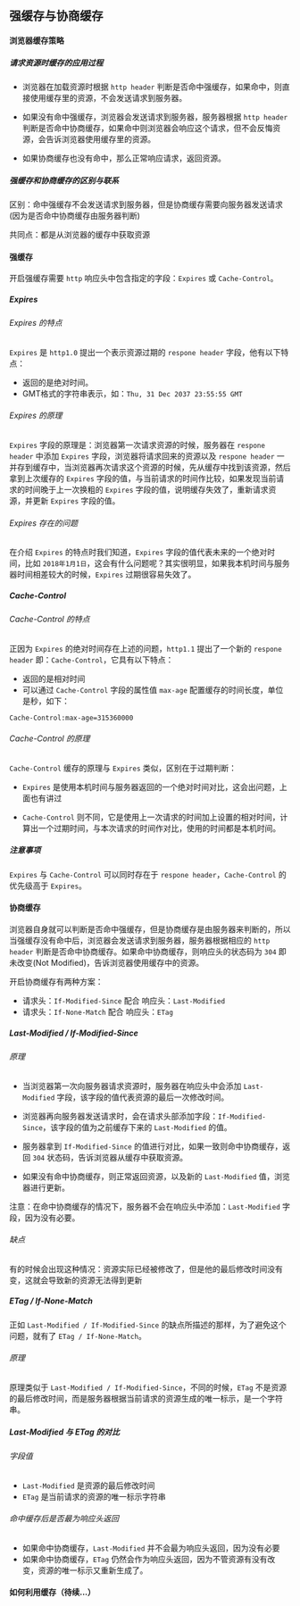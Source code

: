 ## 强缓存与协商缓存

#### 浏览器缓存策略

##### 请求资源时缓存的应用过程

* 浏览器在加载资源时根据 `http header` 判断是否命中强缓存，如果命中，则直接使用缓存里的资源，不会发送请求到服务器。

* 如果没有命中强缓存，浏览器会发送请求到服务器，服务器根据 `http header` 判断是否命中协商缓存，如果命中则浏览器会响应这个请求，但不会反悔资源，会告诉浏览器使用缓存里的资源。

* 如果协商缓存也没有命中，那么正常响应请求，返回资源。

##### 强缓存和协商缓存的区别与联系

区别：命中强缓存不会发送请求到服务器，但是协商缓存需要向服务器发送请求(因为是否命中协商缓存由服务器判断)

共同点：都是从浏览器的缓存中获取资源

#### 强缓存

开启强缓存需要 `http` 响应头中包含指定的字段：`Expires` 或 `Cache-Control`。

##### Expires

###### Expires 的特点

`Expires` 是 `http1.0` 提出一个表示资源过期的 `respone header` 字段，他有以下特点：

* 返回的是绝对时间。
* GMT格式的字符串表示，如：`Thu, 31 Dec 2037 23:55:55 GMT`

###### Expires 的原理

`Expires` 字段的原理是：浏览器第一次请求资源的时候，服务器在 `respone header` 中添加 `Expires` 字段，浏览器将请求回来的资源以及 `respone header` 一并存到缓存中，当浏览器再次请求这个资源的时候，先从缓存中找到该资源，然后拿到上次缓存的 `Expires` 字段的值，与当前请求的时间作比较，如果发现当前请求的时间晚于上一次换粗的 `Expires` 字段的值，说明缓存失效了，重新请求资源，并更新 `Expires` 字段的值。

###### Expires 存在的问题

在介绍 `Expires` 的特点时我们知道，`Expires` 字段的值代表未来的一个绝对时间，比如 `2018年1月1日`，这会有什么问题呢？其实很明显，如果我本机时间与服务器时间相差较大的时候，`Expires` 过期很容易失效了。

##### Cache-Control

###### Cache-Control 的特点

正因为 `Expires` 的绝对时间存在上述的问题，`http1.1` 提出了一个新的 `respone header` 即：`Cache-Control`，它具有以下特点：

* 返回的是相对时间
* 可以通过 `Cache-Control` 字段的属性值 `max-age` 配置缓存的时间长度，单位是秒，如下：

```
Cache-Control:max-age=315360000
```

###### Cache-Control 的原理

`Cache-Control` 缓存的原理与 `Expires` 类似，区别在于过期判断：

* `Expires` 是使用本机时间与服务器返回的一个绝对时间对比，这会出问题，上面也有讲过

* `Cache-Control` 则不同，它是使用上一次请求的时间加上设置的相对时间，计算出一个过期时间，与本次请求的时间作对比，使用的时间都是本机时间。

##### 注意事项

`Expires` 与 `Cache-Control` 可以同时存在于 `respone header`，`Cache-Control` 的优先级高于 `Expires`。

#### 协商缓存

浏览器自身就可以判断是否命中强缓存，但是协商缓存是由服务器来判断的，所以当强缓存没有命中后，浏览器会发送请求到服务器，服务器根据相应的 `http header` 判断是否命中协商缓存。如果命中协商缓存，则响应头的状态码为 `304` 即未改变(Not Modified)，告诉浏览器使用缓存中的资源。

开启协商缓存有两种方案：

* 请求头：`If-Modified-Since` 配合 响应头：`Last-Modified`
* 请求头：`If-None-Match` 配合 响应头：`ETag`

##### Last-Modified / If-Modified-Since

###### 原理

* 当浏览器第一次向服务器请求资源时，服务器在响应头中会添加 `Last-Modified` 字段，该字段的值代表资源的最后一次修改时间。

* 浏览器再向服务器发送请求时，会在请求头部添加字段：`If-Modified-Since`，该字段的值为之前缓存下来的 `Last-Modified` 的值。

* 服务器拿到 `If-Modified-Since` 的值进行对比，如果一致则命中协商缓存，返回 `304` 状态码，告诉浏览器从缓存中获取资源。

* 如果没有命中协商缓存，则正常返回资源，以及新的 `Last-Modified` 值，浏览器进行更新。

注意：在命中协商缓存的情况下，服务器不会在响应头中添加：`Last-Modified` 字段，因为没有必要。

###### 缺点

有的时候会出现这种情况：资源实际已经被修改了，但是他的最后修改时间没有变，这就会导致新的资源无法得到更新

##### ETag / If-None-Match

正如 `Last-Modified / If-Modified-Since` 的缺点所描述的那样，为了避免这个问题，就有了 `ETag / If-None-Match`。

###### 原理

原理类似于 `Last-Modified / If-Modified-Since`，不同的时候，`ETag` 不是资源的最后修改时间，而是服务器根据当前请求的资源生成的唯一标示，是一个字符串。

##### Last-Modified 与 ETag 的对比

###### 字段值

* `Last-Modified` 是资源的最后修改时间
* `ETag` 是当前请求的资源的唯一标示字符串

###### 命中缓存后是否最为响应头返回

* 如果命中协商缓存，`Last-Modified` 并不会最为响应头返回，因为没有必要
* 如果命中协商缓存，`ETag` 仍然会作为响应头返回，因为不管资源有没有改变，资源的唯一标示又重新生成了。

#### 如何利用缓存（待续...）

